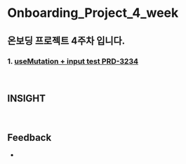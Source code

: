 # Onboarding_Project_4_week

## 온보딩 프로젝트 4주차 입니다.

### 1. [useMutation + input test PRD-3234](https://github.com/twinnylab/taras-web/pull/197)

</br>

## INSIGHT

</br>

## Feedback
- 
